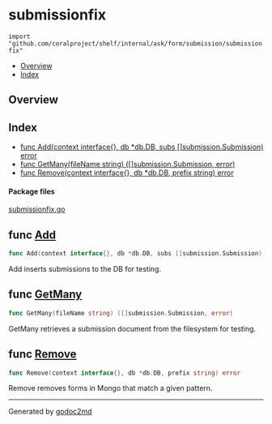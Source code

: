 

# submissionfix
`import "github.com/coralproject/shelf/internal/ask/form/submission/submissionfix"`

* [Overview](#pkg-overview)
* [Index](#pkg-index)

## <a name="pkg-overview">Overview</a>



## <a name="pkg-index">Index</a>
* [func Add(context interface{}, db *db.DB, subs []submission.Submission) error](#Add)
* [func GetMany(fileName string) ([]submission.Submission, error)](#GetMany)
* [func Remove(context interface{}, db *db.DB, prefix string) error](#Remove)


#### <a name="pkg-files">Package files</a>
[submissionfix.go](/src/github.com/coralproject/shelf/internal/ask/form/submission/submissionfix/submissionfix.go) 





## <a name="Add">func</a> [Add](/src/target/submissionfix.go?s=794:870#L28)
``` go
func Add(context interface{}, db *db.DB, subs []submission.Submission) error
```
Add inserts submissions to the DB for testing.



## <a name="GetMany">func</a> [GetMany](/src/target/submissionfix.go?s=443:505#L10)
``` go
func GetMany(fileName string) ([]submission.Submission, error)
```
GetMany retrieves a submission document from the filesystem for testing.



## <a name="Remove">func</a> [Remove](/src/target/submissionfix.go?s=1080:1144#L39)
``` go
func Remove(context interface{}, db *db.DB, prefix string) error
```
Remove removes forms in Mongo that match a given pattern.








- - -
Generated by [godoc2md](http://godoc.org/github.com/davecheney/godoc2md)
